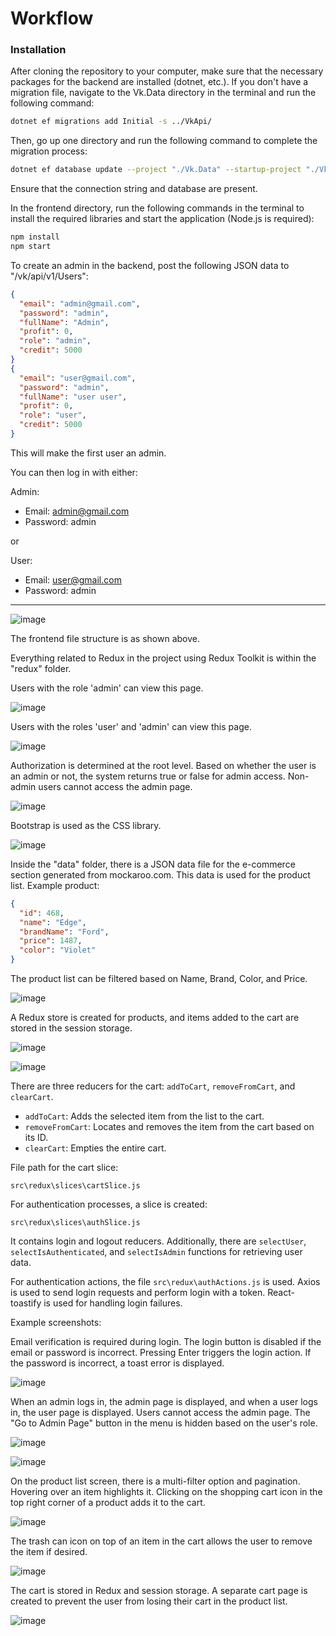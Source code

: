 # Workflow
### Installation

After cloning the repository to your computer, make sure that the necessary packages for the backend are installed (dotnet, etc.). If you don't have a migration file, navigate to the Vk.Data directory in the terminal and run the following command:

```bash
dotnet ef migrations add Initial -s ../VkApi/
```

Then, go up one directory and run the following command to complete the migration process:

```bash
dotnet ef database update --project "./Vk.Data" --startup-project "./VkApi"
```

Ensure that the connection string and database are present.

In the frontend directory, run the following commands in the terminal to install the required libraries and start the application (Node.js is required):

```bash
npm install
npm start
```

To create an admin in the backend, post the following JSON data to "/vk/api/v1/Users":

```json
{
  "email": "admin@gmail.com",
  "password": "admin",
  "fullName": "Admin",
  "profit": 0,
  "role": "admin",
  "credit": 5000
}
{
  "email": "user@gmail.com",
  "password": "admin",
  "fullName": "user user",
  "profit": 0,
  "role": "user",
  "credit": 5000
}
```

This will make the first user an admin.

You can then log in with either:

Admin:
- Email: admin@gmail.com
- Password: admin

or

User:
- Email: user@gmail.com
- Password: admin

----------------------------------------------------------------------

![image](https://github.com/uhuddurmus/Workflow/assets/74601877/f4b84fcb-5987-41fa-8996-49a18984f440)

The frontend file structure is as shown above.

Everything related to Redux in the project using Redux Toolkit is within the "redux" folder.

Users with the role 'admin' can view this page.

![image](https://github.com/uhuddurmus/Workflow/assets/74601877/cc7a9ecb-3c8a-49a1-8dbb-86873b135614)

Users with the roles 'user' and 'admin' can view this page.

![image](https://github.com/uhuddurmus/Workflow/assets/74601877/dc7429b7-133e-4f1f-88dc-a94267f5a64d)

Authorization is determined at the root level. Based on whether the user is an admin or not, the system returns true or false for admin access. Non-admin users cannot access the admin page.

![image](https://github.com/uhuddurmus/Workflow/assets/74601877/207bac20-e986-4dea-a5a3-4547ed0814c9)

Bootstrap is used as the CSS library.

![image](https://github.com/uhuddurmus/Workflow/assets/74601877/48d4c936-fa00-4843-bb5e-c2fb24852617)

Inside the "data" folder, there is a JSON data file for the e-commerce section generated from mockaroo.com. This data is used for the product list. Example product:

```json
{
  "id": 468,
  "name": "Edge",
  "brandName": "Ford",
  "price": 1487,
  "color": "Violet"
}
```

The product list can be filtered based on Name, Brand, Color, and Price.

![image](https://github.com/uhuddurmus/Workflow/assets/74601877/ba546d2b-bc66-4561-95fa-9ec8d8403fe5)

A Redux store is created for products, and items added to the cart are stored in the session storage.

![image](https://github.com/uhuddurmus/Workflow/assets/74601877/23009ad8-3574-44f8-8541-9e7425d73b09)

![image](https://github.com/uhuddurmus/Workflow/assets/74601877/fe09a33a-5b5f-482d-bec7-fc050f4d2dba)

There are three reducers for the cart: `addToCart`, `removeFromCart`, and `clearCart`.

- `addToCart`: Adds the selected item from the list to the cart.
- `removeFromCart`: Locates and removes the item from the cart based on its ID.
- `clearCart`: Empties the entire cart.

File path for the cart slice:

`src\redux\slices\cartSlice.js`

For authentication processes, a slice is created:

`src\redux\slices\authSlice.js`

It contains login and logout reducers. Additionally, there are `selectUser`, `selectIsAuthenticated`, and `selectIsAdmin` functions for retrieving user data.

For authentication actions, the file `src\redux\authActions.js` is used. Axios is used to send login requests and perform login with a token. React-toastify is used for handling login failures.

Example screenshots:

Email verification is required during login. The login button is disabled if the email or password is incorrect. Pressing Enter triggers the login action. If the password is incorrect, a toast error is displayed.

![image](https://github.com/uhuddurmus/Workflow/assets/74601877/9a942504-0c7a-4994-9fea-08468804d42d)

When an admin logs in, the admin page is displayed, and when a user logs in, the user page is displayed. Users cannot access the admin page. The "Go to Admin Page" button in the menu is hidden based on the user's role.

![image](https://github.com/uhuddurmus/Workflow/assets/74601877/c1747c01-3674-4f2d-baf8-0be18e32bcf8)

![image](https://github.com/uhuddurmus/Workflow/assets/74601877/ee9d8360-c464-4dfd-b38f-f567443e34aa)

On the product list screen, there is a multi-filter option and pagination. Hovering over an item highlights it. Clicking on the shopping cart icon in the top right corner of a product adds it to the cart.

![image](https://github.com/uhuddurmus/Workflow/assets/74601877/20b06e70-2494-420c-8ed7-037cd744c4e5)

The trash can icon on top of an item in the cart allows the user to remove the item if desired.

![image](https://github.com/uhuddurmus/Workflow/assets/74601877/42269c82-1143-4324-8cb0-26fcc59d6557)

The cart is stored in Redux and session storage. A separate cart page is created to prevent the user from losing their cart in the product list.

![image](https://github.com/uhuddurmus/Workflow/assets/74601877/accd327a-ef0c-4d95-ad03-905939ecb90f)
